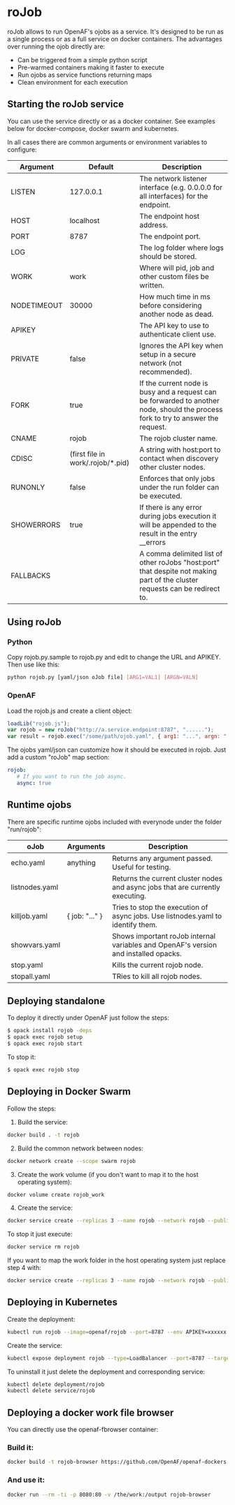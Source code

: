 # roJob

roJob allows to run OpenAF's ojobs as a service. It's designed to be run as a single process or as a full service on docker containers. The advantages over running the ojob directly are:

  * Can be triggered from a simple python script
  * Pre-warmed containers making it faster to execute
  * Run ojobs as service functions returning maps
  * Clean environment for each execution

## Starting the roJob service

You can use the service directly or as a docker container. See examples below for docker-compose, docker swarm and kubernetes.

In all cases there are common arguments or environment variables to configure:

| Argument | Default | Description |
|----------|---------|-------------|
| LISTEN | 127.0.0.1 | The network listener interface (e.g. 0.0.0.0 for all interfaces) for the endpoint. |
| HOST | localhost | The endpoint host address. |
| PORT | 8787 | The endpoint port. |
| LOG | | The log folder where logs should be stored. |
| WORK | work | Where will pid, job and other custom files be written. |
| NODETIMEOUT | 30000 | How much time in ms before considering another node as dead. |
| APIKEY | | The API key to use to authenticate client use. |
| PRIVATE | false | Ignores the API key when setup in a secure network (not recommended). |
| FORK | true | If the current node is busy and a request can be forwarded to another node, should the process fork to try to answer the request. |
| CNAME | rojob | The rojob cluster name. |
| CDISC | (first file in work/.rojob/*.pid) | A string with host:port to contact when discovery other cluster nodes. |
| RUNONLY | false | Enforces that only jobs under the run folder can be executed. |
| SHOWERRORS | true | If there is any error during jobs execution it will be appended to the result in the entry __errors |
| FALLBACKS | | A comma delimited list of other roJobs "host:port" that despite not making part of the cluster requests can be redirect to. |

## Using roJob

### Python

Copy rojob.py.sample to rojob.py and edit to change the URL and APIKEY. Then use like this:

````bash
python rojob.py [yaml/json oJob file] [ARG1=VAL1] [ARGN=VALN]
````

### OpenAF

Load the rojob.js and create a client object:

````javascript
loadLib("rojob.js");
var rojob = new roJob("http://a.service.endpoint:8787", "......");
var result = rojob.exec("/some/path/ojob.yaml", { arg1: "...", argn: "..." });
````

The ojobs yaml/json can customize how it should be executed in rojob. Just add a custom "roJob" map section:

````yaml
rojob:
   # If you want to run the job async.
   async: true
````

## Runtime ojobs

There are specific runtime ojobs included with everynode under the folder "run/rojob":

| oJob | Arguments | Description |
|------|-----------|-------------|
| echo.yaml | anything | Returns any argument passed. Useful for testing. |
| listnodes.yaml | | Returns the current cluster nodes and async jobs that are currently executing. |
| killjob.yaml | { job: "..." } | Tries to stop the execution of async jobs. Use listnodes.yaml to identify them. |
| showvars.yaml | | Shows important roJob internal variables and OpenAF's version and installed opacks. |
| stop.yaml | | Kills the current rojob node. |
| stopall.yaml | | TRies to kill all rojob nodes. | 

## Deploying standalone

To deploy it directly under OpenAF just follow the steps:

````bash
$ opack install rojob -deps
$ opack exec rojob setup
$ opack exec rojob start
````

To stop it:

````bash
$ opack exec rojob stop
````

## Deploying in Docker Swarm

Follow the steps:

  1. Build the service: 
````bash
docker build . -t rojob
````

  2. Build the common network between nodes:
````bash
docker network create --scope swarm rojob
````

  3. Create the work volume (if you don't want to map it to the host operating system):

````bash
docker volume create rojob_work
````

  4. Create the service:

````bash
docker service create --replicas 3 --name rojob --network rojob --publish published=8787,target=17878 --mount src=rojob_work,dst=/work -e PORT=8787 -e WORK=/work -e APIKEY=xxxxxx rojob 
````

To stop it just execute:

````bash
docker service rm rojob
````

If you want to map the work folder in the host operating system just replace step 4 with:

````bash
docker service create --replicas 3 --name rojob --network rojob --publish published=8787,target=8787 -e PORT=8787 -e WORK=/work -e APIKEY=xxxxxx --mount src=/roJob/work,dst=/work,type=bind rojob
````

## Deploying in Kubernetes

Create the deployment:

````bash
kubectl run rojob --image=openaf/rojob --port=8787 --env APIKEY=xxxxxx --env FALLBACKS=rojob:8787 --replicas=3
````

Create the service:

````bash
kubectl expose deployment rojob --type=LoadBalancer --port=8787 --target-port=8787
````

To uninstall it just delete the deployment and corresponding service:
````bash
kubectl delete deployment/rojob
kubectl delete service/rojob
````

## Deploying a docker work file browser

You can directly use the openaf-fbrowser container:

### Build it:
````bash
docker build -t rojob-browser https://github.com/OpenAF/openaf-dockers.git#:openaf-fbrowser
````

### And use it:

````bash
docker run --rm -ti -p 8080:80 -v /the/work:/output rojob-browser
````